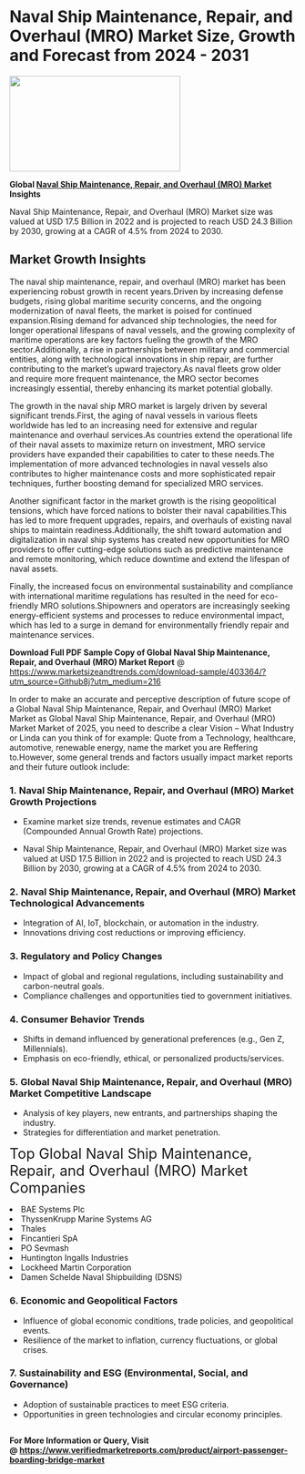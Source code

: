 <H1>Naval Ship Maintenance, Repair, and Overhaul (MRO) Market Size, Growth and Forecast from 2024 - 2031</H1><img class="aligncenter size-medium wp-image-584254" src="https://thirdeyenews.in/wp-content/uploads/2024/09/Global-Market-Research-300x168.jpeg" alt="" width="300" height="168" /><p><strong>Global&nbsp;<a href="https://www.marketsizeandtrends.com/download-sample/403364/?utm_source=Github8j?utm_medium=216">Naval Ship Maintenance, Repair, and Overhaul (MRO) Market</a> Insights</strong></p><p>Naval Ship Maintenance, Repair, and Overhaul (MRO) Market size was valued at USD 17.5 Billion in 2022 and is projected to reach USD 24.3 Billion by 2030, growing at a CAGR of 4.5% from 2024 to 2030.</p><p><h2>Market Growth Insights</h2> <p>The naval ship maintenance, repair, and overhaul (MRO) market has been experiencing robust growth in recent years.Driven by increasing defense budgets, rising global maritime security concerns, and the ongoing modernization of naval fleets, the market is poised for continued expansion.Rising demand for advanced ship technologies, the need for longer operational lifespans of naval vessels, and the growing complexity of maritime operations are key factors fueling the growth of the MRO sector.Additionally, a rise in partnerships between military and commercial entities, along with technological innovations in ship repair, are further contributing to the market’s upward trajectory.As naval fleets grow older and require more frequent maintenance, the MRO sector becomes increasingly essential, thereby enhancing its market potential globally.</p> <p>The growth in the naval ship MRO market is largely driven by several significant trends.First, the aging of naval vessels in various fleets worldwide has led to an increasing need for extensive and regular maintenance and overhaul services.As countries extend the operational life of their naval assets to maximize return on investment, MRO service providers have expanded their capabilities to cater to these needs.The implementation of more advanced technologies in naval vessels also contributes to higher maintenance costs and more sophisticated repair techniques, further boosting demand for specialized MRO services.</p> <p>Another significant factor in the market growth is the rising geopolitical tensions, which have forced nations to bolster their naval capabilities.This has led to more frequent upgrades, repairs, and overhauls of existing naval ships to maintain readiness.Additionally, the shift toward automation and digitalization in naval ship systems has created new opportunities for MRO providers to offer cutting-edge solutions such as predictive maintenance and remote monitoring, which reduce downtime and extend the lifespan of naval assets.</p> <p>Finally, the increased focus on environmental sustainability and compliance with international maritime regulations has resulted in the need for eco-friendly MRO solutions.Shipowners and operators are increasingly seeking energy-efficient systems and processes to reduce environmental impact, which has led to a surge in demand for environmentally friendly repair and maintenance services.</p> <p><span class=""><strong>Download Full PDF Sample Copy of Global Naval Ship Maintenance, Repair, and Overhaul (MRO) Market Report</strong> @ <a href="https://www.marketsizeandtrends.com/download-sample/403364/?utm_source=Github8j?utm_medium=216" target="_blank">https://www.marketsizeandtrends.com/download-sample/403364/?utm_source=Github8j?utm_medium=216</a></span></p><p>In order to make an accurate and perceptive description of future scope of a Global&nbsp;Naval Ship Maintenance, Repair, and Overhaul (MRO) Market Market as Global&nbsp;Naval Ship Maintenance, Repair, and Overhaul (MRO) Market Market of 2025, you need to describe a clear Vision &ndash; What Industry or Linda can you think of for example: Quote from a Technology, healthcare, automotive, renewable energy, name the market you are Reffering to.However, some general trends and factors usually impact market reports and their future outlook include:</p><h3>1.&nbsp;<strong>Naval Ship Maintenance, Repair, and Overhaul (MRO) Market Growth Projections</strong></h3><ul><li>Examine market size trends, revenue estimates and CAGR (Compounded Annual Growth Rate) projections.</li><li><p>Naval Ship Maintenance, Repair, and Overhaul (MRO) Market size was valued at USD 17.5 Billion in 2022 and is projected to reach USD 24.3 Billion by 2030, growing at a CAGR of 4.5% from 2024 to 2030.</p></li></ul><h3>2.&nbsp;<strong>Naval Ship Maintenance, Repair, and Overhaul (MRO) Market Technological Advancements</strong></h3><ul><li>Integration of AI, IoT, blockchain, or automation in the industry.</li><li>Innovations driving cost reductions or improving efficiency.</li></ul><h3>3.&nbsp;<strong>Regulatory and Policy Changes</strong></h3><ul><li>Impact of global and regional regulations, including sustainability and carbon-neutral goals.</li><li>Compliance challenges and opportunities tied to government initiatives.</li></ul><h3>4.&nbsp;<strong>Consumer Behavior Trends</strong></h3><ul><li>Shifts in demand influenced by generational preferences (e.g., Gen Z, Millennials).</li><li>Emphasis on eco-friendly, ethical, or personalized products/services.</li></ul><h3>5.&nbsp;<strong>Global Naval Ship Maintenance, Repair, and Overhaul (MRO) Market Competitive Landscape</strong></h3><ul><li>Analysis of key players, new entrants, and partnerships shaping the industry.</li><li>Strategies for differentiation and market penetration.</li></ul><p data-pm-slice="1 1 []"><span style="color: inherit; font-family: inherit; font-size: 25px;">Top Global Naval Ship Maintenance, Repair, and Overhaul (MRO) Market Companies</span></p><div class="" data-test-id=""><p><li>BAE Systems Plc</li><li> ThyssenKrupp Marine Systems AG</li><li> Thales</li><li> Fincantieri SpA</li><li> PO Sevmash</li><li> Huntington Ingalls Industries</li><li> Lockheed Martin Corporation</li><li> Damen Schelde Naval Shipbuilding (DSNS)</li></p></div><h3>6.&nbsp;<strong>Economic and Geopolitical Factors</strong></h3><ul><li>Influence of global economic conditions, trade policies, and geopolitical events.</li><li>Resilience of the market to inflation, currency fluctuations, or global crises.</li></ul><h3>7.&nbsp;<strong>Sustainability and ESG (Environmental, Social, and Governance)</strong></h3><ul><li>Adoption of sustainable practices to meet ESG criteria.</li><li>Opportunities in green technologies and circular economy principles.</li></ul><h2><strong style="font-size: 14px;">For More Information or Query, Visit @&nbsp;</strong><a style="background-color: #ffffff; font-size: 14px;" href="https://www.marketsizeandtrends.com/report/naval-ship-maintenance-repair-and-overhaul-mro-market/" target="_blank">https://www.verifiedmarketreports.com/product/airport-passenger-boarding-bridge-market</a></h2>